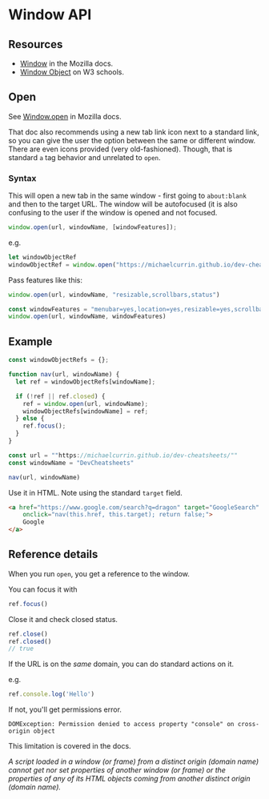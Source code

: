 # Window API


## Resources

- [Window](https://developer.mozilla.org/en-US/docs/Web/API/Window) in the Mozilla docs.
- [Window Object](https://www.w3schools.com/jsref/obj_window.asp) on W3 schools.


## Open

See [Window.open](https://developer.mozilla.org/en-US/docs/Web/API/Window/open) in Mozilla docs.

That doc also recommends using a new tab link icon next to a standard link, so you can give the user the option between the same or different window. There are even icons provided (very old-fashioned). Though, that is standard `a` tag behavior and unrelated to `open`.

### Syntax

This will open a new tab in the same window - first going to `about:blank` and then to the target URL. The window will be autofocused (it is also confusing to the user if the window is opened and not focused.

```javascript
window.open(url, windowName, [windowFeatures]);
```

e.g.

```javascript
let windowObjectRef
windowObjectRef = window.open("https://michaelcurrin.github.io/dev-cheatsheets/", "myWindow");
```

Pass features like this:

```javascript
window.open(url, windowName, "resizable,scrollbars,status")

const windowFeatures = "menubar=yes,location=yes,resizable=yes,scrollbars=yes,status=yes"
window.open(url, windowName, windowFeatures)
```


## Example

```javascript
const windowObjectRefs = {};

function nav(url, windowName) {
  let ref = windowObjectRefs[windowName];

  if (!ref || ref.closed) {
    ref = window.open(url, windowName);
    windowObjectRefs[windowName] = ref;
  } else {
    ref.focus();
  }
}

const url = ""https://michaelcurrin.github.io/dev-cheatsheets/""
const windowName = "DevCheatsheets"

nav(url, windowName)
```

Use it in HTML. Note using the standard `target` field.

```html
<a href="https://www.google.com/search?q=dragon" target="GoogleSearch"
    onclick="nav(this.href, this.target); return false;">
    Google
</a>
```


## Reference details

When you run `open`, you get a reference to the window.

You can focus it with

```javascript
ref.focus()
```

Close it and check closed status.

```javascript
ref.close()
ref.closed()
// true
```

If the URL is on the _same_ domain, you can do standard actions on it.

e.g.

```javascript
ref.console.log('Hello')
```

If not, you'll get permissions error.

```
DOMException: Permission denied to access property "console" on cross-origin object
```

This limitation is covered in the docs.

_A script loaded in a window (or frame) from a distinct origin (domain name) cannot get nor set properties of another window (or frame) or the properties of any of its HTML objects coming from another distinct origin (domain name)._
